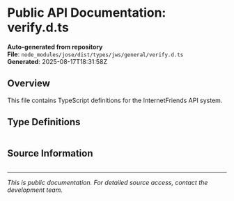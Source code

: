 # Public API Documentation: verify.d.ts

**Auto-generated from repository**  
**File**: `node_modules/jose/dist/types/jws/general/verify.d.ts`  
**Generated**: 2025-08-17T18:31:58Z

## Overview

This file contains TypeScript definitions for the InternetFriends API system.

## Type Definitions

```typescript

```

## Source Information

```json

```

---
*This is public documentation. For detailed source access, contact the development team.*
